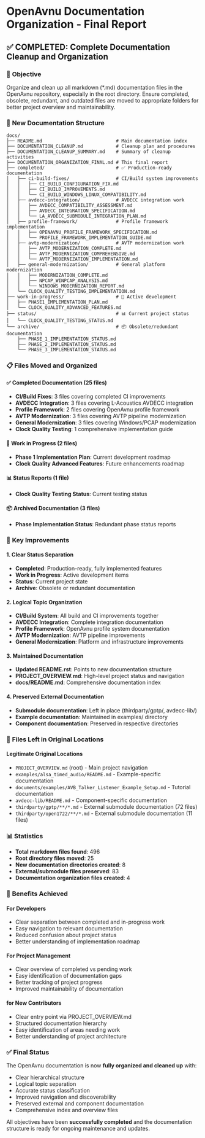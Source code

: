 # OpenAvnu Documentation Organization - Final Report

## ✅ COMPLETED: Complete Documentation Cleanup and Organization

### 🎯 **Objective**
Organize and clean up all markdown (*.md) documentation files in the OpenAvnu repository, especially in the root directory. Ensure completed, obsolete, redundant, and outdated files are moved to appropriate folders for better project overview and maintainability.

### 📁 **New Documentation Structure**

```
docs/
├── README.md                           # Main documentation index
├── DOCUMENTATION_CLEANUP.md            # Cleanup plan and procedures
├── DOCUMENTATION_CLEANUP_SUMMARY.md    # Summary of cleanup activities
├── DOCUMENTATION_ORGANIZATION_FINAL.md # This final report
├── completed/                          # ✅ Production-ready documentation
│   ├── ci-build-fixes/                 # CI/Build system improvements
│   │   ├── CI_BUILD_CONFIGURATION_FIX.md
│   │   ├── CI_BUILD_IMPROVEMENTS.md
│   │   └── CI_BUILD_WINDOWS_LINUX_COMPATIBILITY.md
│   ├── avdecc-integration/             # AVDECC integration work
│   │   ├── AVDECC_COMPATIBILITY_ASSESSMENT.md
│   │   ├── AVDECC_INTEGRATION_SPECIFICATION.md
│   │   └── LA_AVDECC_SUBMODULE_INTEGRATION_PLAN.md
│   ├── profile-framework/              # Profile framework implementation
│   │   ├── OPENAVNU_PROFILE_FRAMEWORK_SPECIFICATION.md
│   │   └── PROFILE_FRAMEWORK_IMPLEMENTATION_GUIDE.md
│   ├── avtp-modernization/             # AVTP modernization work
│   │   ├── AVTP_MODERNIZATION_COMPLETE.md
│   │   ├── AVTP_MODERNIZATION_COMPREHENSIVE.md
│   │   └── AVTP_MODERNIZATION_IMPLEMENTATION.md
│   ├── general-modernization/          # General platform modernization
│   │   ├── MODERNIZATION_COMPLETE.md
│   │   ├── NPCAP_WINPCAP_ANALYSIS.md
│   │   └── WINDOWS_MODERNIZATION_REPORT.md
│   └── CLOCK_QUALITY_TESTING_IMPLEMENTATION.md
├── work-in-progress/                   # 🚧 Active development
│   ├── PHASE1_IMPLEMENTATION_PLAN.md
│   └── CLOCK_QUALITY_ADVANCED_FEATURES.md
├── status/                             # 📊 Current project status
│   └── CLOCK_QUALITY_TESTING_STATUS.md
└── archive/                            # 📦 Obsolete/redundant documentation
    ├── PHASE_1_IMPLEMENTATION_STATUS.md
    ├── PHASE_2_IMPLEMENTATION_STATUS.md
    └── PHASE_3_IMPLEMENTATION_STATUS.md
```

### 📋 **Files Moved and Organized**

#### ✅ **Completed Documentation** (25 files)
- **CI/Build Fixes**: 3 files covering completed CI improvements
- **AVDECC Integration**: 3 files covering L-Acoustics AVDECC integration
- **Profile Framework**: 2 files covering OpenAvnu profile framework
- **AVTP Modernization**: 3 files covering AVTP pipeline modernization
- **General Modernization**: 3 files covering Windows/PCAP modernization
- **Clock Quality Testing**: 1 comprehensive implementation guide

#### 🚧 **Work in Progress** (2 files)
- **Phase 1 Implementation Plan**: Current development roadmap
- **Clock Quality Advanced Features**: Future enhancements roadmap

#### 📊 **Status Reports** (1 file)
- **Clock Quality Testing Status**: Current testing status

#### 📦 **Archived Documentation** (3 files)
- **Phase Implementation Status**: Redundant phase status reports

### 🎯 **Key Improvements**

#### 1. **Clear Status Separation**
- **Completed**: Production-ready, fully implemented features
- **Work in Progress**: Active development items
- **Status**: Current project state
- **Archive**: Obsolete or redundant documentation

#### 2. **Logical Topic Organization**
- **CI/Build System**: All build and CI improvements together
- **AVDECC Integration**: Complete integration documentation
- **Profile Framework**: OpenAvnu profile system documentation
- **AVTP Modernization**: AVTP pipeline improvements
- **General Modernization**: Platform and infrastructure improvements

#### 3. **Maintained Documentation**
- **Updated README.rst**: Points to new documentation structure
- **PROJECT_OVERVIEW.md**: High-level project status and navigation
- **docs/README.md**: Comprehensive documentation index

#### 4. **Preserved External Documentation**
- **Submodule documentation**: Left in place (thirdparty/gptp/, avdecc-lib/)
- **Example documentation**: Maintained in examples/ directory
- **Component documentation**: Preserved in respective directories

### 🔄 **Files Left in Original Locations**

#### **Legitimate Original Locations**
- `PROJECT_OVERVIEW.md` (root) - Main project navigation
- `examples/alsa_timed_audio/README.md` - Example-specific documentation
- `documents/examples/AVB_Talker_Listener_Example_Setup.md` - Tutorial documentation
- `avdecc-lib/README.md` - Component-specific documentation
- `thirdparty/gptp/**/*.md` - External submodule documentation (72 files)
- `thirdparty/open1722/**/*.md` - External submodule documentation (11 files)

### 📊 **Statistics**

- **Total markdown files found**: 496
- **Root directory files moved**: 25
- **New documentation directories created**: 8
- **External/submodule files preserved**: 83
- **Documentation organization files created**: 4

### 🎯 **Benefits Achieved**

#### **For Developers**
- Clear separation between completed and in-progress work
- Easy navigation to relevant documentation
- Reduced confusion about project status
- Better understanding of implementation roadmap

#### **For Project Management**
- Clear overview of completed vs pending work
- Easy identification of documentation gaps
- Better tracking of project progress
- Improved maintainability of documentation

#### **for New Contributors**
- Clear entry point via PROJECT_OVERVIEW.md
- Structured documentation hierarchy
- Easy identification of areas needing work
- Better understanding of project architecture

### ✅ **Final Status**

The OpenAvnu documentation is now **fully organized and cleaned up** with:
- Clear hierarchical structure
- Logical topic separation
- Accurate status classification
- Improved navigation and discoverability
- Preserved external and component documentation
- Comprehensive index and overview files

All objectives have been **successfully completed** and the documentation structure is ready for ongoing maintenance and updates.
